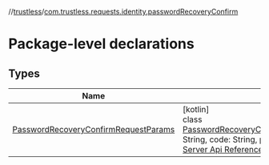 //[trustless](../../index.md)/[com.trustless.requests.identity.passwordRecoveryConfirm](index.md)

# Package-level declarations

## Types

| Name | Summary |
|---|---|
| [PasswordRecoveryConfirmRequestParams](-password-recovery-confirm-request-params/index.md) | [kotlin]<br>class [PasswordRecoveryConfirmRequestParams](-password-recovery-confirm-request-params/index.md)constructor(email: String, code: String, password: String) : [JSONParamsBuilder](../com.trustless.params/-j-s-o-n-params-builder/index.md)<br>[Server Api Reference](https://developer.staq.io/docs/apis/identity#/User%20management/Confirm%20password%20reset) |
